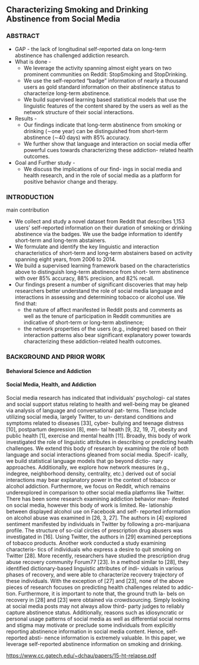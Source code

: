 ## Characterizing Smoking and Drinking Abstinence from Social Media
### ABSTRACT
* GAP - the lack of longitudinal self-reported data on long-term abstinence has challenged addiction research. 
* What is done - 
  * We leverage the activity spanning almost eight years on two prominent communities on Reddit: StopSmoking and StopDrinking.  
  * We use the self-reported “badge” information of nearly a thousand users as gold standard information on their abstinence status to characterize long-term abstinence. 
  * We build supervised learning based statistical models that use the linguistic features of the content shared by the users as well as the network structure of their social interactions. 
* Results - 
  * Our findings indicate that long-term abstinence from smoking or drinking (∼one year) can be distinguished from short-term abstinence (∼40 days) with 85% accuracy. 
  * We further show that language and interaction on social media offer powerful cues towards characterizing these addiction- related health outcomes. 
* Goal and Further study -
  * We discuss the implications of our find- ings in social media and health research, and in the role of social media as a platform for positive behavior change and therapy.

### INTRODUCTION
main contribution
* We collect and study a novel dataset from Reddit that describes 1,153 users’ self-reported information on their duration of smoking or drinking abstinence via the badges. We use the badge information to identify short-term and long-term abstainers.
* We formulate and identify the key linguistic and interaction characteristics of short-term and long-term abstainers based on activity spanning eight years, from 2006 to 2014.
* We build a supervised learning framework based on the characteristics above to distinguish long-term abstinence from short- term abstinence with over 85% accuracy, 88% precision, and 82% recall.
* Our findings present a number of significant discoveries that may help researchers better understand the role of social media language and interactions in assessing and determining tobacco or alcohol use. We find that:
  * the nature of affect manifested in Reddit posts and comments as well as the tenure of participation in Reddit communities are indicative of short-term or long-term abstinence;
  * the network properties of the users (e.g., indegree) based on their interaction patterns also bear significant explanatory power towards characterizing these addiction-related health outcomes.

### BACKGROUND AND PRIOR WORK
#### Behavioral Science and Addiction
#### Social Media, Health, and Addiction
Social media research has indicated that individuals’ psychologi- cal states and social support status relating to health and well-being may be gleaned via analysis of language and conversational pat- terns. These include utilizing social media, largely Twitter, to un- derstand conditions and symptoms related to diseases [33], cyber- bullying and teenage distress [10], postpartum depression [8], men- tal health [9, 32, 19, 7], obesity and public health [1], exercise and mental health [11]. Broadly, this body of work investigated the role of linguistic attributes in describing or predicting health challenges.
We extend this body of research by examining the role of both language and social interactions gleaned from social media. Specif- ically, we build statistical language models that go beyond dictio- nary approaches. Additionally, we explore how network measures (e.g., indegree, neighborhood density, centrality, etc.) derived out of social interactions may bear explanatory power in the context of tobacco or alcohol addiction. Furthermore, we focus on Reddit, which remains underexplored in comparison to other social media platforms like Twitter.
There has been some research examining addiction behavior man- ifested on social media, however this body of work is limited. Re- lationship between displayed alcohol use on Facebook and self- reported information on alcohol abuse was examined in [26, 3, 27]. The authors in [4] explored sentiment manifested by individuals in Twitter by following a pro-marijuana profile. The structure of so-cial circles of prescription drug abusers was investigated in [16]. Using Twitter, the authors in [29] examined perceptions of tobacco products. Another work conducted a study examining characteris- tics of individuals who express a desire to quit smoking on Twitter [28]. More recently, researchers have studied the prescription drug abuse recovery community Forum77 [23]. In a method similar to [28], they identified dictionary-based linguistic attributes of indi- viduals in various phases of recovery, and were able to characterize recovery trajectory of these individuals.
With the exception of [27] and [23], none of the above pieces of research focuses on predicting health challenges related to addic- tion. Furthermore, it is important to note that, the ground truth la- bels on recovery in [28] and [23] were obtained via crowdsourcing. Simply looking at social media posts may not always allow third- party judges to reliably capture abstinence status. Additionally, reasons such as idiosyncratic or personal usage patterns of social media as well as differential social norms and stigma may motivate or preclude some individuals from explicitly reporting abstinence information in social media content. Hence, self-reported absti- nence information is extremely valuable. In this paper, we leverage self-reported abstinence information on smoking and drinking.





https://www.cc.gatech.edu/~dchau/papers/15-ht-relapse.pdf
